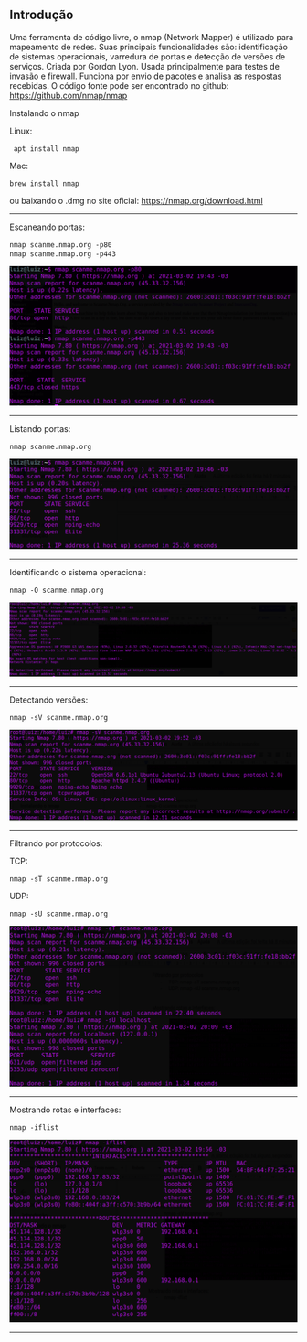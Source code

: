 ## Introdução

Uma ferramenta de código livre, o nmap (Network Mapper) é utilizado para mapeamento de redes. Suas principais funcionalidades são: identificação de sistemas operacionais, varredura de portas e detecção de versões de serviços. Criada por Gordon Lyon.
Usada principalmente para testes de invasão e firewall. Funciona por envio de pacotes e analisa as respostas recebidas.
O código fonte pode ser encontrado no github: https://github.com/nmap/nmap

Instalando o nmap

Linux: 
```
 apt install nmap
```

Mac:
```
brew install nmap
```
ou baixando o .dmg no site oficial: https://nmap.org/download.html

------------------------------------------------------------------------------------------------------------

Escaneando portas:
```
nmap scanme.nmap.org -p80
nmap scanme.nmap.org -p443
```
![Listagem de portas especificas](https://raw.githubusercontent.com/biridiz/Tutorial-nmap/main/images/lista-portas.png)

------------------------------------------------------------------------------------------------------------
Listando portas:
```
nmap scanme.nmap.org
```

![Listagem de portas especificas](https://raw.githubusercontent.com/biridiz/Tutorial-nmap/main/images/lista.png)

------------------------------------------------------------------------------------------------------------
Identificando o sistema operacional:
```
nmap -O scanme.nmap.org
```

![Listagem de portas especificas](https://raw.githubusercontent.com/biridiz/Tutorial-nmap/main/images/os.png)

------------------------------------------------------------------------------------------------------------
Detectando versões:
```
nmap -sV scanme.nmap.org
```

![Listagem de portas especificas](https://raw.githubusercontent.com/biridiz/Tutorial-nmap/main/images/versoes.png)

------------------------------------------------------------------------------------------------------------
Filtrando por protocolos:

TCP:
```
nmap -sT scanme.nmap.org
```
UDP:
```
nmap -sU scanme.nmap.org
```

![Listagem de portas especificas](https://raw.githubusercontent.com/biridiz/Tutorial-nmap/main/images/tcp-udp.png)

------------------------------------------------------------------------------------------------------------
Mostrando rotas e interfaces:
```
nmap -iflist
```

![Listagem de portas especificas](https://raw.githubusercontent.com/biridiz/Tutorial-nmap/main/images/rotas.png)

------------------------------------------------------------------------------------------------------------

